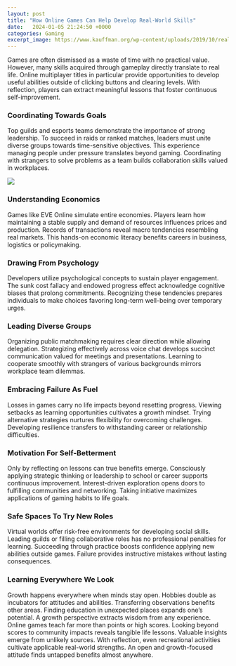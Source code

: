 ```yaml
---
layout: post
title: "How Online Games Can Help Develop Real-World Skills"
date:   2024-01-05 21:24:50 +0000
categories: Gaming
excerpt_image: https://www.kauffman.org/wp-content/uploads/2019/10/real_world_skills_VR_1200.jpg?resize=1200%2C680
---
```


Games are often dismissed as a waste of time with no practical value. However, many skills acquired through gameplay directly translate to real life. Online multiplayer titles in particular provide opportunities to develop useful abilities outside of clicking buttons and clearing levels. With reflection, players can extract meaningful lessons that foster continuous self-improvement.
### Coordinating Towards Goals
Top guilds and esports teams demonstrate the importance of strong leadership. To succeed in raids or ranked matches, leaders must unite diverse groups towards time-sensitive objectives. This experience managing people under pressure translates beyond gaming. Coordinating with strangers to solve problems as a team builds collaboration skills valued in workplaces. 

![](https://www.kauffman.org/wp-content/uploads/2019/10/real_world_skills_VR_1200.jpg?resize=1200%2C680)
### Understanding Economics 
Games like EVE Online simulate entire economies. Players learn how maintaining a stable supply and demand of resources influences prices and production. Records of transactions reveal macro tendencies resembling real markets. This hands-on economic literacy benefits careers in business, logistics or policymaking.
### Drawing From Psychology 
Developers utilize psychological concepts to sustain player engagement. The sunk cost fallacy and endowed progress effect acknowledge cognitive biases that prolong commitments. Recognizing these tendencies prepares individuals to make choices favoring long-term well-being over temporary urges. 
### Leading Diverse Groups
Organizing public matchmaking requires clear direction while allowing delegation. Strategizing effectively across voice chat develops succinct communication valued for meetings and presentations. Learning to cooperate smoothly with strangers of various backgrounds mirrors workplace team dilemmas.
### Embracing Failure As Fuel  
Losses in games carry no life impacts beyond resetting progress. Viewing setbacks as learning opportunities cultivates a growth mindset. Trying alternative strategies nurtures flexibility for overcoming challenges. Developing resilience transfers to withstanding career or relationship difficulties.
### Motivation For Self-Betterment
Only by reflecting on lessons can true benefits emerge. Consciously applying strategic thinking or leadership to school or career supports continuous improvement. Interest-driven exploration opens doors to fulfilling communities and networking. Taking initiative maximizes applications of gaming habits to life goals.  
### Safe Spaces To Try New Roles
Virtual worlds offer risk-free environments for developing social skills. Leading guilds or filling collaborative roles has no professional penalties for learning. Succeeding through practice boosts confidence applying new abilities outside games. Failure provides instructive mistakes without lasting consequences.
### Learning Everywhere We Look  
Growth happens everywhere when minds stay open. Hobbies double as incubators for attitudes and abilities. Transferring observations benefits other areas. Finding education in unexpected places expands one’s potential. A growth perspective extracts wisdom from any experience.
Online games teach far more than points or high scores. Looking beyond scores to community impacts reveals tangible life lessons. Valuable insights emerge from unlikely sources. With reflection, even recreational activities cultivate applicable real-world strengths. An open and growth-focused attitude finds untapped benefits almost anywhere.